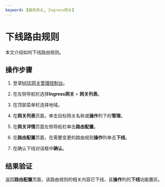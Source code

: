```yaml
---
keyword: [服务网关, Ingress网关]
---
```


# 下线路由规则

本文介绍如何下线路由规则。

## 操作步骤

1.  登录[MSE网关管理控制台](https://mse.console.aliyun.com/#/microgw)。

2.  在左侧导航栏选择**Ingress网关** \> **网关列表**。

3.  在顶部菜单栏选择地域。

4.  在**网关列表**页面，单击目标网关名称或**操作**列下的**管理**。

5.  在**网关详情**页面左侧导航栏单击**路由配置**。

6.  在**路由配置**页面，在需要变更的路由规则**操作**列单击**下线**。

7.  在确认下线对话框中**确认**。


## 结果验证

返回**路由配置**页面，该路由规则的相关内容已下线，且**操作**列的**下线**功能置灰。

